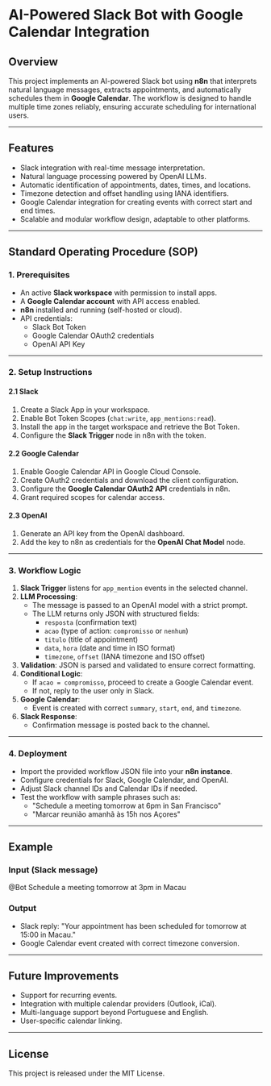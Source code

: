 # AI-Powered Slack Bot with Google Calendar Integration

## Overview
This project implements an AI-powered Slack bot using **n8n** that interprets natural language messages, extracts appointments, and automatically schedules them in **Google Calendar**. The workflow is designed to handle multiple time zones reliably, ensuring accurate scheduling for international users.

---

## Features
- Slack integration with real-time message interpretation.
- Natural language processing powered by OpenAI LLMs.
- Automatic identification of appointments, dates, times, and locations.
- Timezone detection and offset handling using IANA identifiers.
- Google Calendar integration for creating events with correct start and end times.
- Scalable and modular workflow design, adaptable to other platforms.

---

## Standard Operating Procedure (SOP)

### 1. Prerequisites
- An active **Slack workspace** with permission to install apps.
- A **Google Calendar account** with API access enabled.
- **n8n** installed and running (self-hosted or cloud).
- API credentials:
  - Slack Bot Token
  - Google Calendar OAuth2 credentials
  - OpenAI API Key

---

### 2. Setup Instructions

#### 2.1 Slack
1. Create a Slack App in your workspace.
2. Enable Bot Token Scopes (`chat:write`, `app_mentions:read`).
3. Install the app in the target workspace and retrieve the Bot Token.
4. Configure the **Slack Trigger** node in n8n with the token.

#### 2.2 Google Calendar
1. Enable Google Calendar API in Google Cloud Console.
2. Create OAuth2 credentials and download the client configuration.
3. Configure the **Google Calendar OAuth2 API** credentials in n8n.
4. Grant required scopes for calendar access.

#### 2.3 OpenAI
1. Generate an API key from the OpenAI dashboard.
2. Add the key to n8n as credentials for the **OpenAI Chat Model** node.

---

### 3. Workflow Logic
1. **Slack Trigger** listens for `app_mention` events in the selected channel.
2. **LLM Processing**:  
   - The message is passed to an OpenAI model with a strict prompt.  
   - The LLM returns only JSON with structured fields:  
     - `resposta` (confirmation text)  
     - `acao` (type of action: `compromisso` or `nenhum`)  
     - `titulo` (title of appointment)  
     - `data`, `hora` (date and time in ISO format)  
     - `timezone`, `offset` (IANA timezone and ISO offset)
3. **Validation**: JSON is parsed and validated to ensure correct formatting.
4. **Conditional Logic**:
   - If `acao = compromisso`, proceed to create a Google Calendar event.
   - If not, reply to the user only in Slack.
5. **Google Calendar**:  
   - Event is created with correct `summary`, `start`, `end`, and `timezone`.
6. **Slack Response**:  
   - Confirmation message is posted back to the channel.

---

### 4. Deployment
- Import the provided workflow JSON file into your **n8n instance**.
- Configure credentials for Slack, Google Calendar, and OpenAI.
- Adjust Slack channel IDs and Calendar IDs if needed.
- Test the workflow with sample phrases such as:  
  - "Schedule a meeting tomorrow at 6pm in San Francisco"  
  - "Marcar reunião amanhã às 15h nos Açores"

---

## Example
### Input (Slack message)
@Bot Schedule a meeting tomorrow at 3pm in Macau

### Output
- Slack reply: "Your appointment has been scheduled for tomorrow at 15:00 in Macau."
- Google Calendar event created with correct timezone conversion.

---

## Future Improvements
- Support for recurring events.
- Integration with multiple calendar providers (Outlook, iCal).
- Multi-language support beyond Portuguese and English.
- User-specific calendar linking.

---

## License
This project is released under the MIT License.
